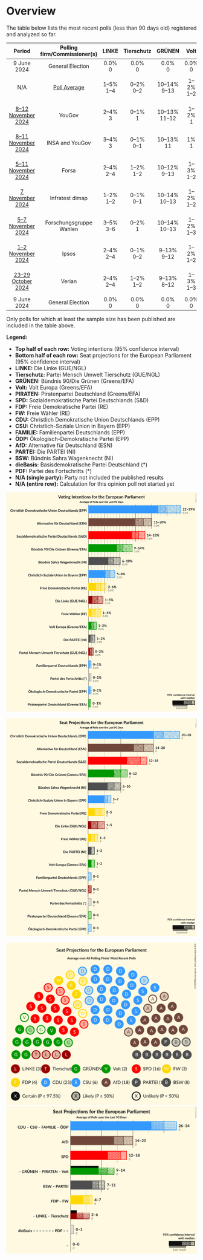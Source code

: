 # Overview

The table below lists the most recent polls (less than 90 days old) registered and analyzed so far.

| Period     | Polling firm/Commissioner(s) | LINKE | Tierschutz | GRÜNEN | Volt | PIRATEN | SPD | FDP | FW | CDU | CSU | FAMILIE | ÖDP | AfD | PARTEI | BSW | dieBasis | PDF |
|:----------:|:----------------------------:|:--:|:--:|:--:|:--:|:--:|:--:|:--:|:--:|:--:|:--:|:--:|:--:|:--:|:--:|:--:|:--:|:--:|
| 9 June 2024 | General Election | 0.0% <br> 0 | 0.0% <br> 0 | 0.0% <br> 0 | 0.0% <br> 0 | 0.0% <br> 0 | 0.0% <br> 0 | 0.0% <br> 0 | 0.0% <br> 0 | 0.0% <br> 0 | 0.0% <br> 0 | 0.0% <br> 0 | 0.0% <br> 0 | 0.0% <br> 0 | 0.0% <br> 0 | 0.0% <br> 0 | 0.0% <br> 0 | 0.0% <br> 0 |
| N/A | [Poll Average](average.html) | 1–5% <br> 1–4 | 0–2% <br> 0–2 | 10–14% <br> 9–13 | 1–2% <br> 1–2 | 0–1% <br> 0–1 | 14–18% <br> 14–17 | 2–6% <br> 2–6 | 1–4% <br> 1–4 | 24–29% <br> 22–27 | 6–8% <br> 5–8 | 0–1% <br> 0–1 | 0–1% <br> 0–1 | 16–21% <br> 14–19 | 0–2% <br> 0–2 | 5–9% <br> 4–9 | N/A <br> N/A | 0–1% <br> 0–1 |
| [8–12 November 2024](2024-11-12-YouGov.html) | YouGov | 2–4% <br> 3 | 0–1% <br> 1 | 10–13% <br> 11–12 | 1–2% <br> 1 | 0–1% <br> 0 | 13–17% <br> 14–15 | 4–6% <br> 4–5 | 1–2% <br> 1 | 24–28% <br> 24–26 | 6–8% <br> 6–7 | 0–1% <br> 0–1 | 0–1% <br> 0 | 17–21% <br> 17–18 | 1–2% <br> 1 | 6–8% <br> 6–7 | N/A <br> N/A | 0–1% <br> 0 |
| [8–11 November 2024](2024-11-11-INSAandYouGov.html) | INSA and YouGov | 3–4% <br> 3 | 0–1% <br> 0–1 | 10–13% <br> 11 | 1% <br> 1 | 0% <br> 0 | 14–17% <br> 15–16 | 4–6% <br> 5 | 1% <br> 1 | 24–27% <br> 24–25 | 6–8% <br> 6–7 | 0% <br> 0 | 0% <br> 0 | 18–21% <br> 19 | 0–1% <br> 1 | 6–8% <br> 7 | N/A <br> N/A | 0% <br> 0 |
| [5–11 November 2024](2024-11-11-Forsa.html) | Forsa | 2–4% <br> 2–4 | 1–2% <br> 1–2 | 10–12% <br> 9–13 | 1–3% <br> 1–2 | 0–1% <br> 0–1 | 15–17% <br> 14–17 | 3–5% <br> 3–5 | 2–3% <br> 1–3 | 24–28% <br> 23–27 | 6–8% <br> 6–8 | 0–1% <br> 0–1 | 0–1% <br> 0–1 | 16–19% <br> 14–18 | 1–2% <br> 1–2 | 4–6% <br> 4–6 | N/A <br> N/A | 0–1% <br> 0–1 |
| [7 November 2024](2024-11-07-Infratestdimap.html) | Infratest dimap | 1–2% <br> 1–2 | 0–1% <br> 0–1 | 10–14% <br> 10–13 | 1–2% <br> 1–2 | 0–1% <br> 0–1 | 14–18% <br> 13–17 | 4–6% <br> 3–6 | 1–2% <br> 1–2 | 24–30% <br> 24–27 | 6–9% <br> 6–8 | 0–1% <br> 0–1 | 0–1% <br> 0–1 | 16–20% <br> 14–19 | 1–2% <br> 0–2 | 5–8% <br> 5–7 | N/A <br> N/A | 0–1% <br> 0–1 |
| [5–7 November 2024](2024-11-07-ForschungsgruppeWahlen.html) | Forschungsgruppe Wahlen | 3–5% <br> 3–6 | 0–2% <br> 1 | 10–14% <br> 10–13 | 1–2% <br> 1–3 | 0–1% <br> 0–1 | 14–18% <br> 14–17 | 2–4% <br> 2–4 | 1–2% <br> 1–2 | 24–29% <br> 23–26 | 6–9% <br> 5–8 | 0–1% <br> 0–1 | 0–1% <br> 0–1 | 16–20% <br> 15–18 | 1–2% <br> 1–2 | 5–8% <br> 4–7 | N/A <br> N/A | 0–1% <br> 0–1 |
| [1–2 November 2024](2024-11-02-Ipsos.html) | Ipsos | 2–4% <br> 2–4 | 0–1% <br> 0–2 | 9–13% <br> 9–12 | 1–2% <br> 1–2 | 0–1% <br> 0–1 | 13–17% <br> 14–15 | 4–7% <br> 4–6 | 2–4% <br> 2–4 | 23–28% <br> 21–25 | 5–8% <br> 5–7 | 0–1% <br> 0–1 | 0–1% <br> 0–1 | 16–21% <br> 14–19 | 0–2% <br> 0–1 | 6–10% <br> 7–9 | N/A <br> N/A | 0–1% <br> 0–1 |
| [23–29 October 2024](2024-10-29-Verian.html) | Verian | 2–4% <br> 2–4 | 1–2% <br> 1–2 | 9–13% <br> 8–12 | 1–3% <br> 1–3 | 0–1% <br> 0–1 | 14–18% <br> 13–17 | 2–4% <br> 2–5 | 1–3% <br> 1–3 | 23–28% <br> 20–27 | 6–8% <br> 5–8 | 0–1% <br> 0–1 | 0–1% <br> 0–1 | 15–19% <br> 14–18 | 1–2% <br> 1–2 | 7–9% <br> 6–9 | N/A <br> N/A | 0–1% <br> 0–1 |
| 9 June 2024 | General Election | 0.0% <br> 0 | 0.0% <br> 0 | 0.0% <br> 0 | 0.0% <br> 0 | 0.0% <br> 0 | 0.0% <br> 0 | 0.0% <br> 0 | 0.0% <br> 0 | 0.0% <br> 0 | 0.0% <br> 0 | 0.0% <br> 0 | 0.0% <br> 0 | 0.0% <br> 0 | 0.0% <br> 0 | 0.0% <br> 0 | 0.0% <br> 0 | 0.0% <br> 0 |

Only polls for which at least the sample size has been published are included in the table above.

**Legend:**
+ **Top half of each row:** Voting intentions (95% confidence interval)
+ **Bottom half of each row:** Seat projections for the European Parliament (95% confidence interval)
+ **LINKE:** Die Linke (GUE/NGL)
+ **Tierschutz:** Partei Mensch Umwelt Tierschutz (GUE/NGL)
+ **GRÜNEN:** Bündnis 90/Die Grünen (Greens/EFA)
+ **Volt:** Volt Europa (Greens/EFA)
+ **PIRATEN:** Piratenpartei Deutschland (Greens/EFA)
+ **SPD:** Sozialdemokratische Partei Deutschlands (S&D)
+ **FDP:** Freie Demokratische Partei (RE)
+ **FW:** Freie Wähler (RE)
+ **CDU:** Christlich Demokratische Union Deutschlands (EPP)
+ **CSU:** Christlich-Soziale Union in Bayern (EPP)
+ **FAMILIE:** Familienpartei Deutschlands (EPP)
+ **ÖDP:** Ökologisch-Demokratische Partei (EPP)
+ **AfD:** Alternative für Deutschland (ESN)
+ **PARTEI:** Die PARTEI (NI)
+ **BSW:** Bündnis Sahra Wagenknecht (NI)
+ **dieBasis:** Basisdemokratische Partei Deutschland (*)
+ **PDF:** Partei des Fortschritts (*)
+ **N/A (single party):** Party not included the published results
+ **N/A (entire row):** Calculation for this opinion poll not started yet


![Graph with voting intentions not yet produced](average.png "Voting Intentions")

![Graph with seats not yet produced](average-seats.png "Seats")

![Graph with seating plan not yet produced](average-seating-plan.png "Seating Plan")
![Graph with coalitions seats not yet produced](average-coalitions-seats.png "Coalitions Seats")

